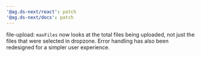 ```yaml
---
'@ag.ds-next/react': patch
'@ag.ds-next/docs': patch
---
```


file-upload: `maxFiles` now looks at the total files being uploaded, not just the files that were selected in dropzone. Error handling has also been redesigned for a simpler user experience.
